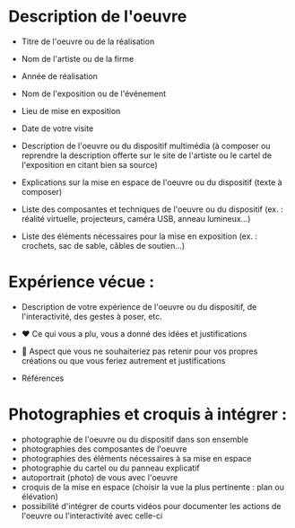  # Description de l'oeuvre
 
 - Titre de l'oeuvre ou de la réalisation

 - Nom de l'artiste ou de la firme

 - Année de réalisation

 - Nom de l'exposition ou de l'événement

- Lieu de mise en exposition

 - Date de votre visite

 - Description de l'oeuvre ou du dispositif multimédia (à composer ou reprendre la description offerte sur le site de l'artiste ou le cartel de l'exposition en citant bien sa source)

 - Explications sur la mise en espace de l'oeuvre ou du dispositif (texte à composer)

- Liste des composantes et techniques de l'oeuvre ou du dispositif (ex. : réalité virtuelle, projecteurs, caméra USB, anneau lumineux...)

- Liste des éléments nécessaires pour la mise en exposition (ex. : crochets, sac de sable, câbles de soutien...)

# Expérience vécue :

- Description de votre expérience de l'oeuvre ou du dispositif, de l'interactivité, des gestes à poser, etc.

- ❤️ Ce qui vous a plu, vous a donné des idées et justifications

- 🤔 Aspect que vous ne souhaiteriez pas retenir pour vos propres créations ou que vous feriez autrement et justifications

- Références

# Photographies et croquis à intégrer :

- photographie de l'oeuvre ou du dispositif dans son ensemble
- photographies des composantes de l'oeuvre
- photographies des éléments nécessaires à sa mise en espace
- photographie du cartel ou du panneau explicatif
- autoportrait (photo) de vous avec l'oeuvre
- croquis de la mise en espace (choisir la vue la plus pertinente : plan ou élévation)
- possibilité d'intégrer de courts vidéos pour documenter les actions de l'oeuvre ou l'interactivité avec celle-ci

